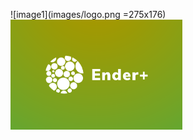 ![image1](images/logo.png =275x176)
<img src="images/logo.png" alt="drawing" width="275" height="176"/>
